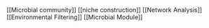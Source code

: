 [[Microbial community]]
[[niche construction]]
[[Network Analysis]]
[[Environmental Filtering]]
[[Microbial Module]]
